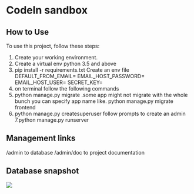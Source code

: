 # Codeln sandbox

## How to Use

To use this project, follow these steps:

1. Create your working environment.
2. Create a virtual env python 3.5 and above
3. pip install -r requirements.txt
Create an env file
DEFAULT_FROM_EMAIL=
EMAIL_HOST_PASSWORD=
EMAIL_HOST_USER=
SECRET_KEY=
4. on terminal follow the following commands
5. python manage.py migrate .some app might not migrate with the whole bunch you can specify app name like.
python manage.py migrate frontend
6. python manage.py createsuperuser     follow prompts to create an admin
7.python manage.py runserver


## Management links
/admin to database
/admin/doc to project documentation

## Database snapshot

<img src="https://i.ibb.co/DfFzwky/db.png" >


